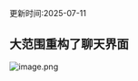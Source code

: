 <span className="text-xs text-gray-400 mb-6">更新时间:2025-07-11</span>
## 大范围重构了聊天界面
![image.png](http://39.103.58.31:9000/avatar/emoji/image_1752212883731.webp)
